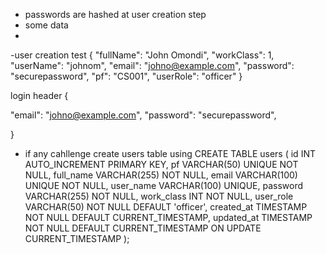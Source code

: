 
- passwords are hashed at user creation step 
- some data
- 
-user creation test 
{
"fullName": "John Omondi",
"workClass": 1,
"userName": "johnom",
"email": "johno@example.com",
"password": "securepassword",
"pf": "CS001",
"userRole": "officer"
}

login header 
{

"email": "johno@example.com",
"password": "securepassword",
 
}

 - if any cahllenge create users table using 
CREATE TABLE users (
id INT AUTO_INCREMENT PRIMARY KEY,
pf VARCHAR(50) UNIQUE NOT NULL,
full_name VARCHAR(255) NOT NULL,
email VARCHAR(100) UNIQUE NOT NULL,
user_name VARCHAR(100) UNIQUE,
password VARCHAR(255) NOT NULL,
work_class INT NOT NULL,
user_role VARCHAR(50) NOT NULL DEFAULT 'officer',
created_at TIMESTAMP NOT NULL DEFAULT CURRENT_TIMESTAMP,
updated_at TIMESTAMP NOT NULL DEFAULT CURRENT_TIMESTAMP ON UPDATE CURRENT_TIMESTAMP
);
